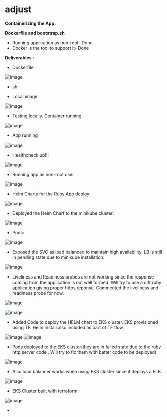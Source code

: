 # adjust
**Containerizing the App:**

**Dockerfile and bootstrap.sh**

- Running application as non-root- Done
- Docker is the tool to support it- Done

**Deliverables** :

- Dockerfile

![image](https://user-images.githubusercontent.com/55613494/118780217-7103f280-b8a9-11eb-8535-74063b56cf6d.png)

- sh



- Local image:

![image](https://user-images.githubusercontent.com/55613494/118781970-3d29cc80-b8ab-11eb-9ce9-5e13d554a907.png)

- Testing locally. Container running.

![image](https://user-images.githubusercontent.com/55613494/118781983-42871700-b8ab-11eb-95a4-dbc5e6f221a7.png)


- App running

![image](https://user-images.githubusercontent.com/55613494/118781997-474bcb00-b8ab-11eb-8ca0-ccba8802d658.png)

- Healthcheck up!!!

![image](https://user-images.githubusercontent.com/55613494/118782012-4b77e880-b8ab-11eb-809c-e692c273a0ac.png)


- Running app as non-root user

![image](https://user-images.githubusercontent.com/55613494/118782029-50d53300-b8ab-11eb-853b-f41d5c841db0.png)

- Helm Charts for the Ruby App deploy:

![image](https://user-images.githubusercontent.com/55613494/118782065-56cb1400-b8ab-11eb-9a52-1561360cf06a.png)

- Deployed the Helm Chart to the minikube cluster:

![image](https://user-images.githubusercontent.com/55613494/118782079-5a5e9b00-b8ab-11eb-884e-577d346bb528.png)

- Pods:

![image](https://user-images.githubusercontent.com/55613494/118782103-60547c00-b8ab-11eb-9e9a-46afdc05a12a.png)

- Exposed the SVC as load balanced to maintain high availability. LB is still in pending state due to minikube installation:

![image](https://user-images.githubusercontent.com/55613494/118782123-64809980-b8ab-11eb-862e-fa4d0e9b5de6.png)

- Liveliness and Readiness probes are not working since the response coming from the application is not well formed. Will try to use a diff ruby application giving proper https reponse. Commented the liveliness and readiness probe for now.

![image](https://user-images.githubusercontent.com/55613494/118789175-233fb800-b8b2-11eb-828f-ef6f0115b8c2.png)


![image](https://user-images.githubusercontent.com/55613494/118784975-0c976200-b8ae-11eb-8b1e-13a6bad55f79.png)

- Added Code to deploy the HELM chart to EKS cluster. EKS provisioned using TF. Helm Install also included as part of TF flow.

![image](https://user-images.githubusercontent.com/55613494/118803027-7ae52000-b8c0-11eb-9b7a-e77add2d9395.png)
![image](https://user-images.githubusercontent.com/55613494/118803115-94866780-b8c0-11eb-9593-b39051ed97d8.png)

- Pods deployed to the EKS cluster(they are in failed state due to the ruby http server code . Will try to fix them with better code to be deployed)

![image](https://user-images.githubusercontent.com/55613494/118803363-e3340180-b8c0-11eb-98cb-60c8b54fc78e.png)

- Also load balancer works when using EKS cluster since it deploys a ELB.

![image](https://user-images.githubusercontent.com/55613494/118803484-06f74780-b8c1-11eb-9885-958b88ebb96d.png)
- EKS Cluster built with terraform:

![image](https://user-images.githubusercontent.com/55613494/118816740-1c27a280-b8d0-11eb-9d53-122225d125ad.png)

- 




  
